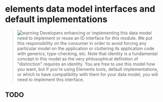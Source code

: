 # elements data model interfaces and default implementations

> ![warning](../../../docres/warning.png)
> Developers enhancing or implementing this data model need to implement or reuse an ID interface for this module. We put this responsibility on the consumer in order to avoid forcing any particular model on the application or cluttering its application code with generics, type-checking, etc. Note that identity is a fundamental concept in this model as the very philosophical definition of "distinction" requires an identity. You are free to use this model how you want, but if you're using Elements tools, default implementations, or which to have compatibility with them for your data model, you will need to implement this interface.
> 

## TODO